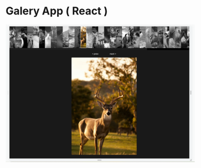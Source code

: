 # Galery App ( React )

![alt-key](https://github.com/jooedvard/galeria/blob/master/react-galeria.PNG?raw=true)
